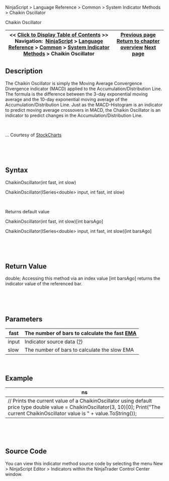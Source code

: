 ﻿


NinjaScript \> Language Reference \> Common \> System Indicator Methods \> Chaikin Oscillator






















Chaikin Oscillator







| \<\< [Click to Display Table of Contents](chaikin_oscillator.md) \>\> **Navigation:**     [NinjaScript](ninjascript-1.md) \> [Language Reference](language_reference_wip-1.md) \> [Common](common-1.md) \> [System Indicator Methods](indicators-1.md) \> Chaikin Oscillator | [Previous page](chaikin_money_flow-1.md) [Return to chapter overview](indicators-1.md) [Next page](chaikin_volatility-1.md) |
| --- | --- |











## Description


The Chaikin Oscillator is simply the Moving Average Convergence Divergence indicator (MACD) applied to the Accumulation/Distribution Line. The formula is the difference between the 3\-day exponential moving average and the 10\-day exponential moving average of the Accumulation/Distribution Line. Just as the MACD\-Histogram is an indicator to predict moving average crossovers in MACD, the Chaikin Oscillator is an indicator to predict changes in the Accumulation/Distribution Line.


 


... Courtesy of [StockCharts](http://stockcharts.com/education/IndicatorAnalysis/indic_ChaikinOscillator.md)


 


 


## Syntax


ChaikinOscillator(int fast, int slow)  

ChaikinOscillator(ISeries\<double\> input, int fast, int slow)


 


Returns default value  

ChaikinOscillator(int fast, int slow)\[int barsAgo]  

ChaikinOscillator(ISeries\<double\> input, int fast, int slow)\[int barsAgo]


 


 


## Return Value


double; Accessing this method via an index value \[int barsAgo] returns the indicator value of the referenced bar.


 


 


## Parameters




| fast | The number of bars to calculate the fast [EMA](moving_average_-_exponential_e-1.md) |
| --- | --- |
| input | Indicator source data ([?](valid_input_data_for_indicator-1.md)) |
| slow | The number of bars to calculate the slow EMA |



 


## 


## Example




| ns |
| --- |
| // Prints the current value of a ChaikinOscillator using default price type double value \= ChaikinOscillator(3, 10)\[0]; Print("The current ChaikinOscillator value is " \+ value.ToString()); |



 


 


## Source Code


You can view this indicator method source code by selecting the menu New \> NinjaScript Editor \> Indicators within the NinjaTrader Control Center window.









